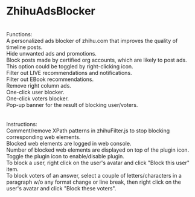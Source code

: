 # ZhihuAdsBlocker
<br/>
Functions:<br/>
A personalized ads blocker of zhihu.com that improves the quality of timeline posts.<br/>
Hide unwanted ads and promotions.<br/>
Block posts made by certified org accounts, which are likely to post ads. This option could be toggled by right-clicking icon.<br/>
Filter out LIVE recommendations and notifications.<br/>
Filter out EBook recommendations.<br/>
Remove right column ads.<br/>
One-click user blocker.<br/>
One-click voters blocker.<br/>
Pop-up banner for the result of blocking user/voters.<br/>
<br/>
<br/>
Instructions:<br/>
Comment/remove XPath patterns in zhihuFilter.js to stop blocking corresponding web elements.<br/>
Blocked web elements are logged in web console.<br/>
Number of blocked web elements are displayed on top of the plugin icon.<br/>
Toggle the plugin icon to enable/disable plugin.<br/>
To block a user, right click on the user's avatar and click "Block this user" item.<br/>
To block voters of an answer, select a couple of letters/characters in a paragraph w/o any format change or line break, then right click on the user's avatar and click "Block these voters".<br/>
